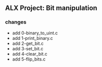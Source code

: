 ## ALX Project: Bit manipulation


### changes

- add 0-binary_to_uint.c
- add 1-print_binary.c
- add 2-get_bit.c 
- add 3-set_bit.c
- add 4-clear_bit.c
- add 5-flip_bits.c
                                                                         
